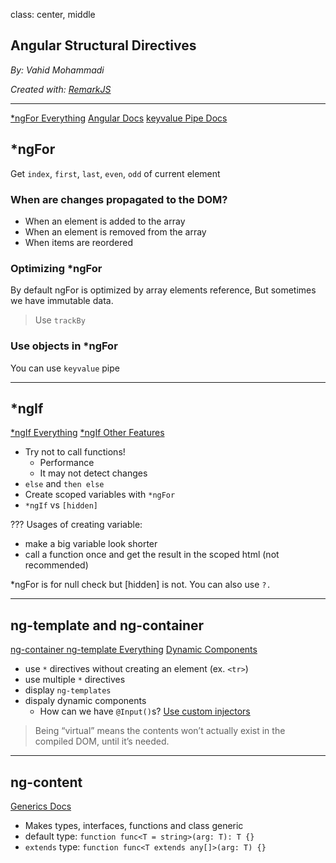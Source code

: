 class: center, middle

## Angular Structural Directives

_By: Vahid Mohammadi_

<div class="fz-14">
    <i>Created with: <a href="https://github.com/gnab/remark">RemarkJS</a></i>
</div>

---

<div class="doc-link">
    <a href="https://malcoded.com/posts/angular-ngfor/">*ngFor Everything</a>
    <a href="https://angular.io/api/common/NgForOf">Angular Docs</a>
    <a href="https://angular.io/api/common/KeyValuePipe">keyvalue Pipe Docs</a>
</div>

## \*ngFor

Get `index`, `first`, `last`, `even`, `odd` of current element

### When are changes propagated to the DOM?

-   When an element is added to the array
-   When an element is removed from the array
-   When items are reordered

### Optimizing \*ngFor

By default ngFor is optimized by array elements reference, But sometimes we have immutable data.

> Use `trackBy`

### Use objects in \*ngFor

You can use `keyvalue` pipe

---

## \*ngIf

<div class="doc-link">
    <a href="https://ultimatecourses.com/blog/angular-ngif-else-then">*ngIf Everything</a>
    <a href="https://alligator.io/angular/ngif-new-features-angular4/">*ngIf Other Features</a>
</div>

-   Try not to call functions!
    -   Performance
    -   It may not detect changes
-   `else` and `then else`
-   Create scoped variables with `*ngFor`
-   `*ngIf` vs `[hidden]`

???
Usages of creating variable:

-   make a big variable look shorter
-   call a function once and get the result in the scoped html (not recommended)

\*ngFor is for null check but [hidden] is not. You can also use `?.`

---

## ng-template and ng-container

<div class="doc-link">
    <a href="https://blog.angular-university.io/angular-ng-template-ng-container-ngtemplateoutlet/">ng-container ng-template Everything</a>
    <a href="https://medium.com/@symposia/dynamic-component-rendering-in-angular-5-with-ngcomponentoutlet-410bec3ece75">Dynamic Components</a>
</div>

-   use `*` directives without creating an element (ex. `<tr>`)
-   use multiple `*` directives
-   display `ng-templates`
-   dispaly dynamic components
    -   How can we have `@Input()`s? [Use custom injectors](https://stackoverflow.com/questions/42056828/pass-an-input-value-into-a-ngcomponentoutlet-created-component)

> Being “virtual” means the <ng-template> contents won’t actually exist in the compiled DOM, until it’s needed.

---

## ng-content

<div class="doc-link">
    <a href="http://www.typescriptlang.org/docs/handbook/generics.html">Generics Docs</a>
</div>

-   Makes types, interfaces, functions and class generic
-   default type: `function func<T = string>(arg: T): T {}`
-   `extends` type: `function func<T extends any[]>(arg: T) {}`
